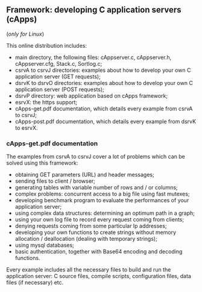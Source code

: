 ## Framework: developing C application servers (cApps) ##

(*only for Linux*)

This online distribution includes:
- main directory, the following files: cAppserver.c, cAppserver.h, cAppserver.cfg, Stack.c, Sortlog.c;
- csrvA to csrvJ directories: examples about how to develop your own C application server (GET requests);
- dsrvK to dsrvO directories: examples about how to develop your own C application server (POST requests);
- dsrvP directory: web application based on cApps framework;
- esrvX: the https support;
- cApps-get.pdf documentation, which details every example from csrvA to csrvJ;
- cApps-post.pdf documentation, which details every example from dsrvK to esrvX.

### **cApps-get.pdf** documentation ###

The examples from csrvA to csrvJ cover a lot of problems which can be solved using this framework:
- obtaining GET parameters (URL) and header messages;
- sending files to client / browser;
- generating tables with variable number of rows and / or columns;
- complex problems: concurrent access to a big file using fast mutexes;
- developing benchmark program to evaluate the performances of your application server;
- using complex data structures: determining an optimum path in a graph;
- using your own log file to record every request coming from clients;
- denying requests coming from some particular Ip addresses;
- developing your own functions to create strings without memory allocation / deallocation (dealing with temporary strings);
- using mysql databases;
- basic authentication, together with Base64 encoding and decoding functions.

Every example includes all the necessary files to build and run the application server:
C source files, compile scripts, configuration files, data files (if necessary) etc.
